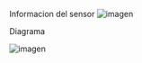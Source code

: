 Informacion del sensor
![imagen](https://user-images.githubusercontent.com/71404620/197469279-74e4e918-67a1-4195-b5c0-163f0cd1d35d.png)


Diagrama


![imagen](https://user-images.githubusercontent.com/71404620/197469300-2ced085a-896a-4521-9fd0-abb87951cfa7.png)
